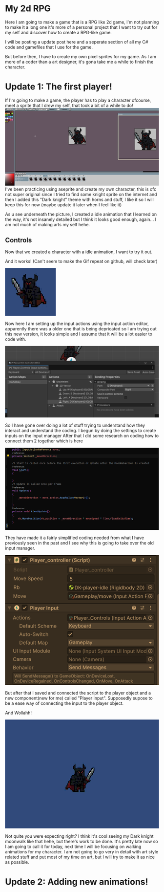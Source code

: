 <h1>My 2d RPG</h1>

Here I am going to make a game that is a RPG like 2d game, I'm not planning to make it a long one it's more of a personal project that I want to try out for my self and discover how to create a RPG-like game.

I will be posting a update post here and a seperate section of all my C# code and gamefiles that I use for the game.

But before then, I have to create my own pixel sprites for my game. As I am more of a coder than a art designer, it's gona take me a while to finish the character.

<h1>Update 1: The first player!</h1>

If I'm going to make a game, the player has to play a character ofcourse, meet a sprite that I drew my self, that took a bit of a while to do!
![alt text](image.png)
I've been practicing using aseprite and create my own character, this is ofc not super original since I tried to find some knight sprite on the internet and then I added this "Dark knight" theme with horns and stuff, I like it so I will keep this for now (maybe update it later when I feel like it)

As u see underneath the picture, I created a idle animation that I learned on the way, it's not insanely detailed but I think it looks good enough, again... I am not much of making arts my self hehe.

<h2>Controls</h2>

Now that we created a character with a idle animation, I want to try it out.

And it works! (Can't seem to make the Gif repeat on github, will check later)

![idle](idle.gif)

Now here I am setting up the input actions using the input action editor, apparently there was a older one that is being depricated so I am trying out this new version, it looks simple and I assume that it will be a lot easier to code with.

![alt text](image-1.png)

So I have gone over doing a lot of stuff trying to understand how they interact and understand the coding.
I begun by doing the settings to create inputs on the input manager
After that I did some research on coding how to connect them 2 together which is here

![alt text](image-2.png)

They have made it a fairly simplified coding needed from what I have previously seen in the past and I see why this is going to take over the old input manager.

![alt text](image-3.png)

But after that I saved and connected the script to the player object and a new component(new for me) called "Player input". Supposedly supose to be a ease way of connecting the input to the player object. 

And Wollahh!

![alt text](walkin-idle.gif)

Not quite you were expecting right? I think it's cool seeing my Dark knight moonwalk like that hehe, but there's work to be done. It's pretty late now so I am going to call it for  today, next time I will be focusing on walking animations for my character. I am not going to go very in detail with art style related stuff and put most of my time on art, but I will try to make it as nice as possible.

<h1>Update 2: Adding new animations!</h1>